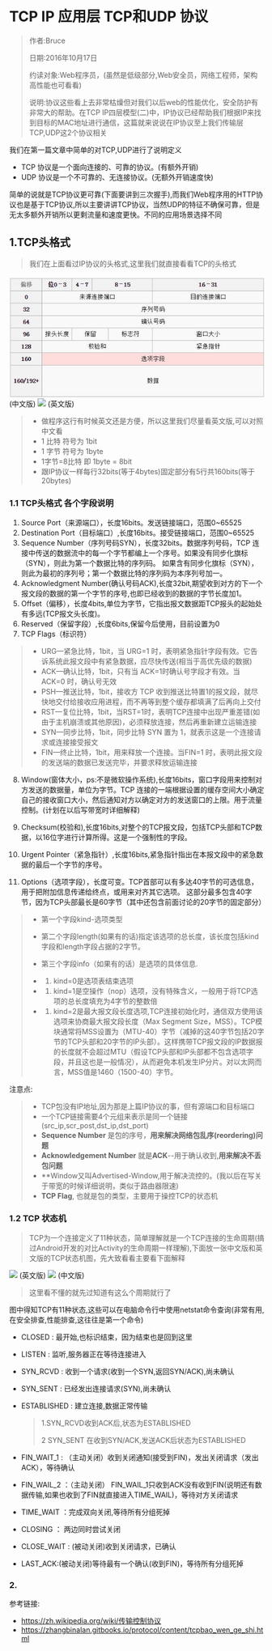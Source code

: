 # TCP IP 应用层 TCP和UDP 协议

> 作者:Bruce
> 
> 日期:2016年10月17日
> 
> 约读对象:Web程序员，\(虽然是低级部分,Web安全员，网络工程师，架构高性能也可看看\)
> 
> 说明:协议这些看上去非常枯燥但对我们以后web的性能优化，安全防护有非常大的帮助。在TCP IP四层模型\(二\)中，IP协议已经帮助我们根据IP来找到目标的MAC地址进行通信，这篇就来说说在IP协议至上我们传输层TCP,UDP这2个协议相关

我们在第一篇文章中简单的对TCP,UDP进行了说明定义

* TCP 协议是一个面向连接的、可靠的协议。\(有额外开销\)
* UDP 协议是一个不可靠的、无连接协议。\(无额外开销速度快\)

简单的说就是TCP协议更可靠\(下面要讲到三次握手\),而我们Web程序用的HTTP协议也是基于TCP协议,所以主要讲讲TCP协议，当然UDP的特征不确保可靠，但是无太多额外开销所以更剩流量和速度更快。不同的应用场景选择不同

## 1.TCP头格式

> 我们在上面看过IP协议的头格式,这里我们就直接看看TCP的头格式

![](/assets/QQ截图20161017105911.jpg)
\(中文版\)
![](http://coolshell.cn//wp-content/uploads/2014/05/TCP-Header-01.jpg)
\(英文版\)

> * 做程序这行有时候英文还是方便，所以这里我们尽量看英文版,可以对照中文看
> * 1 比特 符号为 1bit
> * 1 字节 符号为 1byte
> * 1字节=8比特 即 1byte = 8bit
> * 跟IP协议一样每行32bits\(等于4bytes\)固定部分有5行共160bits\(等于20bytes\)

### 1.1 TCP头格式 各个字段说明

1. Source Port（来源端口），长度16bits。发送链接端口，范围0~65525
2. Destination Port（目标端口）,长度16bits。接受链接端口，范围0~65525
3. Sequence Number（序列号码SYN），长度32bits。数据序列号码，TCP 连接中传送的数据流中的每一个字节都编上一个序号。如果没有同步化旗标（SYN），则此为第一个数据比特的序列码。
  如果含有同步化旗标（SYN），则此为最初的序列号；第一个数据比特的序列码为本序列号加一。
4. Acknowledgment Number\(确认号码ACK\),长度32bit,期望收到对方的下一个报文段的数据的第一个字节的序号,也即已经收到的数据的字节长度加1。
5. Offset（偏移），长度4bits,单位为字节，它指出报文数据距TCP报头的起始处有多远\(TCP报文头长度\)。
6. Reserved（保留字段）,长度6bits,保留今后使用，目前设置为0
7. TCP Flags（标识符）

  > * URG—紧急比特，1bit，当 URG=1 时，表明紧急指针字段有效。它告诉系统此报文段中有紧急数据，应尽快传送\(相当于高优先级的数据\)
  > * ACK—确认比特，1bit，只有当 ACK=1时确认号字段才有效。当 ACK=0 时，确认号无效
  > * PSH—推送比特，1bit，接收方 TCP 收到推送比特置1的报文段，就尽快地交付给接收应用进程，而不再等到整个缓存都填满了后再向上交付
  > * RST—复位比特，1bit，当RST=1时，表明TCP连接中出现严重差错\(如由于主机崩溃或其他原因\)，必须释放连接，然后再重新建立运输连接
  > * SYN—同步比特，1bit，同步比特 SYN 置为 1，就表示这是一个连接请求或连接接受报文
  > * FIN—终止比特，1bit，用来释放一个连接。当FIN=1 时，表明此报文段的发送端的数据已发送完毕，并要求释放运输连接

8. Window\(窗体大小，ps:不是微软操作系统\),长度16bits，窗口字段用来控制对方发送的数据量，单位为字节。TCP 连接的一端根据设置的缓存空间大小确定自己的接收窗口大小，然后通知对方以确定对方的发送窗口的上限。用于流量控制。\(计划在以后写带宽时详细解释\)

9. Checksum\(校验和\),长度16bits,对整个的TCP报文段，包括TCP头部和TCP数据，以16位字进行计算所得。这是一个强制性的字段。
10. Urgent Pointer（紧急指针）,长度16bits,紧急指针指出在本报文段中的紧急数据的最后一个字节的序号。
11. Options（选项字段），长度可变。TCP首部可以有多达40字节的可选信息，用于把附加信息传递给终点，或用来对齐其它选项。 这部分最多包含40字节，因为TCP头部最长是60字节（其中还包含前面讨论的20字节的固定部分）

> * 第一个字段kind-选项类型
> * 第二个字段length\(如果有的话\)指定该选项的总长度，该长度包括kind字段和length字段占据的2字节。
> * 第三个字段info（如果有的话）是选项的具体信息.
> * 1. kind=0是选项表结束选项
> 
> * 1. kind=1是空操作（nop）选项，没有特殊含义，一般用于将TCP选项的总长度填充为4字节的整数倍
> 
> * 1. kind=2是最大报文段长度选项,TCP连接初始化时，通信双方使用该选项来协商最大报文段长度（Max Segment Size，MSS）。TCP模块通常将MSS设置为（MTU-40）字节（减掉的这40字节包括20字节的TCP头部和20字节的IP头部）。这样携带TCP报文段的IP数据报的长度就不会超过MTU（假设TCP头部和IP头部都不包含选项字段，并且这也是一般情况），从而避免本机发生IP分片。对以太网而言，MSS值是1460（1500-40）字节。

注意点:

> * TCP包没有IP地址,因为那是上篇IP协议的事，但有源端口和目标端口
> * 一个TCP链接需要4个元组来表示是同一个链接\(src\_ip,scr\_post,dst\_ip,dst\_port\)
> * **Sequence Number** 是包的序号，**用来解决网络包乱序\(reordering\)问题**
> * **Acknowledgement Number** 就是**ACK**--用于确认收到,**用来解决不丢包问题**
> * \*\*Window又叫Advertised-Window,用于解决流控的。\(我以后在写关于带宽的时候详细说明，类似于路由器限速\)
> * **TCP Flag**, 也就是包的类型，主要用于操控TCP的状态机

### 1.2 TCP 状态机

> TCP为一个连接定义了11种状态，简单理解就是一个TCP连接的生命周期\(搞过Android开发的对比Activity的生命周期一样理解\),下面放一张中文版和英文版的TCP状态机图，先大致看看主要看下面解释

![](http://s3.51cto.com/wyfs02/M00/76/C2/wKioL1Zb_J6gV08KAAHRjgX486s686.png)
\(英文版\)
![](http://s5.51cto.com/wyfs02/M00/76/C4/wKiom1ZcA_WBfjVXAALhkWgijbk565.jpg)
 \(中文版\)

> 这里看不懂的就先过知道有这么个周期就行了

图中得知TCP有11种状态,这些可以在电脑命令行中使用netstat命令查询\(非常有用,在安全排查,性能排查,这往往是第一个命令\)

* CLOSED : 最开始,也标识结束，因为结束也是回到这里
* LISTEN : 监听,服务器正在等待连接进入
* SYN\_RCVD : 收到一个请求\(收到一个SYN,返回SYN\/ACK\),尚未确认
* SYN\_SENT : 已经发出连接请求\(SYN\),尚未确认
* ESTABLISHED : 建立连接,数据正常传输

  > 1.SYN\_RCVD收到ACK后,状态为ESTABLISHED
  > 
  > 2 SYN\_SENT 在收到SYN\/ACK,发送ACK后状态为ESTABLISHED

* FIN\_WAIT\_1 : （主动关闭）收到关闭通知\(接受到FIN\)，发出关闭请求（发出ACK），等待确认

* FIN\_WAIL\_2 ：（主动关闭） FIN\_WAIL\_1只收到ACK没有收到FIN\(说明还有数据传输,如果也收到了FIN就直接进入TIME\_WAIL\)，等待对方关闭请求
* TIME\_WAIT ：完成双向关闭,等待所有分组死掉
* CLOSING ： 两边同时尝试关闭
* CLOSE\_WAIT : \(被动关闭\)收到关闭请求，已确认
* LAST\_ACK:\(被动关闭\)等待最有一个确认\(收到FIN\)，等待所有分组死掉

### 2.

参考链接:

* [https:\/\/zh.wikipedia.org\/wiki\/传输控制协议](https://zh.wikipedia.org/wiki/传输控制协议)
* [https:\/\/zhangbinalan.gitbooks.io\/protocol\/content\/tcpbao\_wen\_ge\_shi.html](https://zhangbinalan.gitbooks.io/protocol/content/tcpbao_wen_ge_shi.html)

